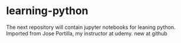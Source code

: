 # learning-python
The next repository will contain jupyter notebooks for leaning python. Imported from Jose Portilla, my instructor at udemy.
new at github
